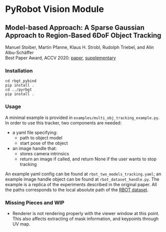 # PyRobot Vision Module

## Model-based Approach: A Sparse Gaussian Approach to Region-Based 6DoF Object Tracking
Manuel Stoiber, Martin Pfanne, Klaus H. Strobl, Rudolph Triebel, and Alin Albu-Schäffer  
Best Paper Award, ACCV 2020: [paper](https://openaccess.thecvf.com/content/ACCV2020/papers/Stoiber_A_Sparse_Gaussian_Approach_to_Region-Based_6DoF_Object_Tracking_ACCV_2020_paper.pdf), [supplementary](https://openaccess.thecvf.com/content/ACCV2020/supplemental/Stoiber_A_Sparse_Gaussian_ACCV_2020_supplemental.zip)

### Installation
```
cd rbgt_pybind
pip install .
cd ../pyrbgt
pip install .
```

### Usage
A minimal example is provided in `examples/multi_obj_tracking_example.py`. In order to use this tracker, two components are needed:

- a yaml file specifying:
  - path to object model
  - start pose of the object
- an image handle that:
  - stores camera intrinsics
  - return an image if called, and return None if the user wants to stop tracking

An example yaml config can be found at `rbot_two_models_tracking.yaml`; an example image handle object can be found at `rbot_dataset_handle.py`. The example is a replica of the experiments described in the original paper. All the paths corresponds to the local absolute path of the [RBOT dataset](http://cvmr.info/research/RBOT/).

### Missing Pieces and WIP
- Renderer is not rendering properly with the viewer window at this point. This also affects extracting of mask information, and keypoints through UV map.

